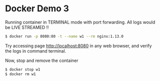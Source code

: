 # Docker Demo 3

Running container in TERMINAL mode with port forwarding. All logs would be LIVE STREAMED !!

```bash
$ docker run -p 8080:80 -t --name w1 --rm nginx:1.13.0
```

Try accessing page <http://localhost:8080> in any web browser, and verify the logs in command terminal.

Now, stop and remove the container

```bash
$ docker stop w1
$ docker rm w1
```

